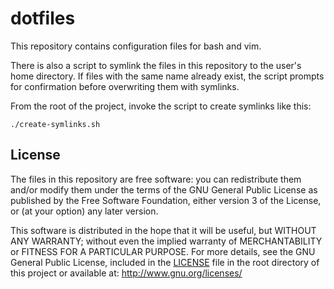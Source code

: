 # dotfiles

This repository contains configuration files for bash and vim.

There is also a script to symlink the files in this repository to the user's
home directory.  If files with the same name already exist, the script prompts
for confirmation before overwriting them with symlinks.

From the root of the project, invoke the script to create symlinks like this:
```
./create-symlinks.sh
```

## License

The files in this repository are free software: you can redistribute them
and/or modify them under the terms of the GNU General Public License as
published by the Free Software Foundation, either version 3 of the License, or
(at your option) any later version.

This software is distributed in the hope that it will be useful, but
WITHOUT ANY WARRANTY; without even the implied warranty of
MERCHANTABILITY or FITNESS FOR A PARTICULAR PURPOSE.  For more details,
see the GNU General Public License, included in the
[LICENSE](https://github.com/thmuggleton/dotfiles/blob/master/LICENSE) file in
the root directory of this project or available at:
http://www.gnu.org/licenses/
